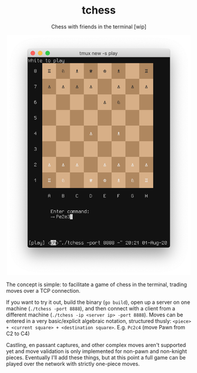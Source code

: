 
<div align="center">
  <h1>tchess</h1>
  <p>Chess with friends in the terminal [wip]</p>
</div>

<div align="center">
  <img src="https://github.com/jaredgorski/tchess/raw/master/.media/tchess-screenshot.png" width="500" />
</div>

The concept is simple: to facilitate a game of chess in the terminal, trading moves over a TCP connection.

If you want to try it out, build the binary (`go build`), open up a server on one machine (`./tchess -port 8888`), and then connect with a client from a different machine (`./tchess -ip <server ip> -port 8888`). Moves can be entered in a very basic/explicit algebraic notation, structured thusly: `<piece> + <current square> + <destination square>`. E.g. `Pc2c4` (move Pawn from C2 to C4)

Castling, en passant captures, and other complex moves aren't supported yet and move validation is only implemented for non-pawn and non-knight pieces. Eventually I'll add these things, but at this point a full game can be played over the network with strictly one-piece moves.
